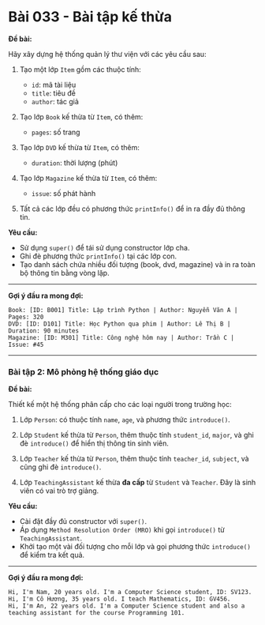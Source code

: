 # Bài 033 - Bài tập kế thừa

**Đề bài:**

Hãy xây dựng hệ thống quản lý thư viện với các yêu cầu sau:

1. Tạo một lớp `Item` gồm các thuộc tính:

   * `id`: mã tài liệu
   * `title`: tiêu đề
   * `author`: tác giả

2. Tạo lớp `Book` kế thừa từ `Item`, có thêm:

   * `pages`: số trang

3. Tạo lớp `DVD` kế thừa từ `Item`, có thêm:

   * `duration`: thời lượng (phút)

4. Tạo lớp `Magazine` kế thừa từ `Item`, có thêm:

   * `issue`: số phát hành

5. Tất cả các lớp đều có phương thức `printInfo()` để in ra đầy đủ thông tin.

**Yêu cầu:**

* Sử dụng `super()` để tái sử dụng constructor lớp cha.
* Ghi đè phương thức `printInfo()` tại các lớp con.
* Tạo danh sách chứa nhiều đối tượng (book, dvd, magazine) và in ra toàn bộ thông tin bằng vòng lặp.

---

**Gợi ý đầu ra mong đợi:**

```
Book: [ID: B001] Title: Lập trình Python | Author: Nguyễn Văn A | Pages: 320
DVD: [ID: D101] Title: Học Python qua phim | Author: Lê Thị B | Duration: 90 minutes
Magazine: [ID: M301] Title: Công nghệ hôm nay | Author: Trần C | Issue: #45
```

---

### **Bài tập 2: Mô phỏng hệ thống giáo dục**

**Đề bài:**

Thiết kế một hệ thống phân cấp cho các loại người trong trường học:

1. Lớp `Person`: có thuộc tính `name`, `age`, và phương thức `introduce()`.

2. Lớp `Student` kế thừa từ `Person`, thêm thuộc tính `student_id`, `major`, và ghi đè `introduce()` để hiển thị thông tin sinh viên.

3. Lớp `Teacher` kế thừa từ `Person`, thêm thuộc tính `teacher_id`, `subject`, và cũng ghi đè `introduce()`.

4. Lớp `TeachingAssistant` kế thừa **đa cấp** từ `Student` và `Teacher`. Đây là sinh viên có vai trò trợ giảng.

**Yêu cầu:**

* Cài đặt đầy đủ constructor với `super()`.
* Áp dụng `Method Resolution Order (MRO)` khi gọi `introduce()` từ `TeachingAssistant`.
* Khởi tạo một vài đối tượng cho mỗi lớp và gọi phương thức `introduce()` để kiểm tra kết quả.

---

**Gợi ý đầu ra mong đợi:**

```
Hi, I'm Nam, 20 years old. I'm a Computer Science student, ID: SV123.
Hi, I'm Cô Hương, 35 years old. I teach Mathematics, ID: GV456.
Hi, I'm An, 22 years old. I'm a Computer Science student and also a teaching assistant for the course Programming 101.
```


